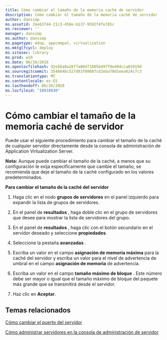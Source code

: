 ```yaml
---
title: Cómo cambiar el tamaño de la memoria caché de servidor
description: Cómo cambiar el tamaño de la memoria caché de servidor
author: dansimp
ms.assetid: 24e63744-21c3-458e-b137-9592f4fe785c
ms.reviewer: ''
manager: dansimp
ms.author: dansimp
ms.pagetype: mdop, appcompat, virtualization
ms.mktglfcycl: deploy
ms.sitesec: library
ms.prod: w10
ms.date: 06/16/2016
ms.openlocfilehash: 92e56a8a28f7a00d71805b497f9e404cca65919d
ms.sourcegitcommit: 354664bc527d93f80687cd2eba70d1eea024c7c3
ms.translationtype: MT
ms.contentlocale: es-ES
ms.lasthandoff: 06/26/2020
ms.locfileid: "10818030"
---
```

# Cómo cambiar el tamaño de la memoria caché de servidor


Puede usar el siguiente procedimiento para cambiar el tamaño de la caché de cualquier servidor directamente desde la consola de administración de Application Virtualization Server.

**Nota:**  Aunque puede cambiar el tamaño de la caché, a menos que su configuración le exija específicamente que cambie el tamaño, se recomienda que deje el tamaño de la caché configurado en los valores predeterminados.

 

**Para cambiar el tamaño de la caché del servidor**

1.  Haga clic en el nodo **grupos de servidores** en el panel izquierdo para expandir la lista de grupos de servidores.

2.  En el panel de **resultados** , haga doble clic en el grupo de servidores que desee para mostrar la lista de servidores del grupo.

3.  En el panel de **resultados** , haga clic con el botón secundario en el servidor deseado y seleccione **propiedades**.

4.  Seleccione la pestaña **avanzadas** .

5.  Escriba un valor en el campo **asignación de memoria máxima** para la caché del servidor y escriba un valor para el nivel de advertencia de umbral en el campo **asignación de memoria** de advertencia.

6.  Escriba un valor en el campo **tamaño máximo de bloque** . Este número debe ser mayor o igual que el tamaño máximo de bloque del paquete más grande que se transmitirá desde el servidor.

7.  Haz clic en **Aceptar**.

## Temas relacionados


[Cómo cambiar el puerto del servidor](how-to-change-the-server-port.md)

[Cómo administrar servidores en la consola de administración de servidor](how-to-manage-servers-in-the-server-management-console.md)

 

 





